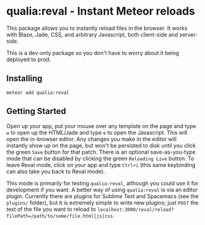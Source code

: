 # qualia:reval - Instant Meteor reloads

This package allows you to instantly reload files in the browser. It works with Blaze, Jade, CSS, and arbitrary Javascript, both client-side and server-side.

This is a dev-only package so you don't have to worry about it being deployed to prod.

## Installing

`meteor add qualia:reval`

## Getting Started

Open up your app, put your mouse over any template on the page and type `w` to open up the HTML/Jade and type `e` to open the Javascript. This will open the in-browser editor. Any changes you make in the editor will instantly show up on the page, but won't be persisted to disk until you click the green `Save` button for that patch. There is an optional save-as-you-type mode that can be disabled by clicking the green `Reloading Live` button. To leave Reval mode, click on your app and type `Ctrl+i` (this same keybinding can also take you back to Reval mode). 

This mode is primarily for testing `qualia:reval`, although you could use it for development if you want. A better way of using `qualia:reval` is via an editor plugin. Currently there are plugins for Sublime Text and Spacemacs (see the `plugins/` folder), but it is extremely simple to write new plugins; just `POST` the text of the file you want to reload to `localhost:3000/reval/reload?filePath=/path/to/some/file.html|js|css`.
